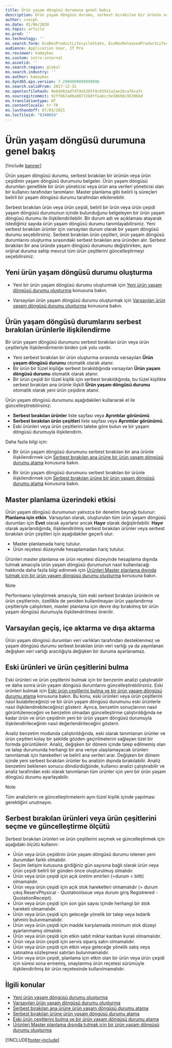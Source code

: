 ```yaml
---
title: Ürün yaşam döngüsü durumuna genel bakış
description: Ürün yaşam döngüsü durumu, serbest bırakılan bir ürünün veya ürün çeşidinin yaşam döngüsü durumunu belgeler.
author: cvocph
ms.date: 01/06/2020
ms.topic: article
ms.prod: ''
ms.technology: ''
ms.search.form: EcoResProductLifecycleState, EcoResReleasedProductLifecycleStateChanges
audience: Application User, IT Pro
ms.reviewer: kamaybac
ms.custom: intro-internal
ms.assetid: ''
ms.search.region: global
ms.search.industry: ''
ms.author: kamaybac
ms.dyn365.ops.version: 7.2999999999999998
ms.search.validFrom: 2017-12-31
ms.openlocfilehash: 0ebd482ad7dfde5393f4c03541a2ae1bca76ca7c
ms.sourcegitcommit: 92ff867a06ed977268ffaa6cc5e58b9dc95306bd
ms.translationtype: HT
ms.contentlocale: tr-TR
ms.lasthandoff: 07/03/2021
ms.locfileid: "6340054"
---
```

# <a name="product-lifecycle-state-overview"></a>Ürün yaşam döngüsü durumuna genel bakış

[!include [banner](../includes/banner.md)]

Ürün yaşam döngüsü durumu, serbest bırakılan bir ürünün veya ürün çeşidinin yaşam döngüsü durumunu belgeler. Ürün yaşam döngüsü durumları genellikle bir ürün yöneticisi veya ürün ana verileri yöneticisi olan bir kullanıcı tarafından tanımlanır. Master planlama gibi belirli iş süreçleri belirli bir yaşam döngüsü durumu tarafından etkilenebilir.

Serbest bırakılan ürün veya ürün çeşidi, belirli bir ürün veya ürün çeşidi yaşam döngüsü durumunun içinde bulunduğunu belgeleyen bir ürün yaşam döngüsü durumu ile ilişkilendirilebilir. Bir durum adı ve açıklaması atayarak istediğiniz sayıda ürün yaşam döngüsü durumu tanımlayabilirsiniz. Yeni serbest bırakılan ürünler için varsayılan durum olarak bir yaşam döngüsü durumu seçebilirsiniz. Serbest bırakılan ürün çeşitleri, ürün yaşam döngüsü durumlarını oluşturma sırasındaki serbest bırakılan ana üründen alır. Serbest bırakılan bir ana üründe yaşam döngüsü durumunu değiştirirken, aynı orijinal duruma sahip mevcut tüm ürün çeşitlerini güncelleştirmeyi seçebilirsiniz.  

## <a name="create-a-new-product-lifecycle-state"></a>Yeni ürün yaşam döngüsü durumu oluşturma

- Yeni bir ürün yaşam döngüsü durumu oluşturmak için [Yeni ürün yaşam döngüsü durumu oluşturma](tasks/new-product-lifecycle-state.md) konusuna bakın.

- Varsayılan ürün yaşam döngüsü durumu oluşturmak için [Varsayılan ürün yaşam döngüsü durumu oluşturma](tasks/default-product-lifecycle-state.md) konusuna bakın.

## <a name="associate-product-lifecycle-states-to-released-products"></a>Ürün yaşam döngüsü durumlarını serbest bırakılan ürünlerle ilişkilendirme  

Bir ürün yaşam döngüsü durumunu serbest bırakılan ürün veya ürün çeşitleriyle ilişkilendirmenin birden çok yolu vardır.

- Yeni serbest bırakılan bir ürün oluşturma sırasında varsayılan **Ürün yaşam döngüsü durumu** otomatik olarak atanır.
- Bir ürün bir tüzel kişiliğe serbest bırakıldığında varsayılan **Ürün yaşam döngüsü durumu** otomatik olarak atanır.
- Bir ürün çeşidi bir tüzel kişilik için serbest bırakıldığında, bu tüzel kişilikte serbest bırakılan ana ürünle ilişkili **Ürün yaşam döngüsü durumu** otomatik olarak yeni ürün çeşidine atanır.

Ürün yaşam döngüsü durumunu aşağıdakileri kullanarak el ile güncelleştirebilirsiniz:

- **Serbest bırakılan ürünler** liste sayfası veya **Ayrıntılar görünümü**.
- **Serbest bırakılan ürün çeşitleri** liste sayfası veya **Ayrıntılar görünümü**.
- Eski ürünleri veya ürün çeşitlerini talebe göre bulun ve bir yaşam döngüsü durumuyla ilişkilendirin.  

Daha fazla bilgi için:

- Bir ürün yaşam döngüsü durumunu serbest bırakılan bir ana ürünle ilişkilendirmek için [Serbest bırakılan ana ürüne bir ürün yaşam döngüsü durumu atama](tasks/product-lifecycle-state-released-product-master.md) konusuna bakın.

- Bir ürün yaşam döngüsü durumunu serbest bırakılan bir ürünle ilişkilendirmek için [Serbest bırakılan ürüne bir ürün yaşam döngüsü durumu atama](tasks/product-lifecycle-state-released-product.md) konusuna bakın.

## <a name="impact-on-master-planning"></a>Master planlama üzerindeki etkisi

Ürün yaşam döngüsü durumunun yalnızca bir denetim bayrağı bulunur: **Planlama için etkin**. Varsayılan olarak, oluşturulan tüm ürün yaşam döngüsü durumları için **Evet** olarak ayarlanır ancak **Hayır** olarak değiştirilebilir. **Hayır** olarak ayarlandığında, ilişkilendirilmiş serbest bırakılan ürünler veya serbest bırakılan ürün çeşitleri için aşağıdakiler geçerli olur:

- Master planlamada hariç tutulur.
- Ürün reçetesi düzeyinde hesaplamadan hariç tutulur.

Ürünleri master planlama ve ürün reçetesi düzeyinde hesaplama dışında tutmak amacıyla ürün yaşam döngüsü durumunun nasıl kullanılacağı hakkında daha fazla bilgi edinmek için [Ürünleri Master planlama dışında tutmak için bir ürün yaşam döngüsü durumu oluşturma](tasks/exclude-products-master-planning.md) konusuna bakın.

> [!NOTE]
> Performansı iyileştirmek amacıyla, tüm eski serbest bırakılan ürünlerin ve ürün çeşitlerinin, özellikle de yeniden kullanılmayan ürün yapılandırma çeşitleriyle çalışılırken, master planlama için devre dışı bırakılmış bir ürün yaşam döngüsü durumuyla ilişkilendirilmesi önerilir.  

## <a name="default-migration-import-and-export"></a>Varsayılan geçiş, içe aktarma ve dışa aktarma

Ürün yaşam döngüsü durumları veri varlıkları tarafından desteklenmez ve yaşam döngüsü durumu serbest bırakılan ürün veri varlığı ya da yayınlanan değişken veri varlığı aracılığıyla değişken bir duruma ayarlanamaz.

## <a name="find-obsolete-products-and-products-variants"></a>Eski ürünleri ve ürün çeşitlerini bulma

Eski ürünleri ve ürün çeşitlerini bulmak için bir benzerim analizi çalıştırabilir ve daha sonra ürün yaşam döngüsü durumlarını güncelleştirebilirsiniz. Eski ürünleri bulmak için [Eski ürün çeşitlerini bulma ve bir ürün yaşam döngüsü durumu atama](tasks/obsolete-product-variants.md) konusuna bakın. Bu konu, eski ürünleri veya ürün çeşitlerini nasıl bulabileceğinizi ve bir ürün yaşam döngüsü durumunu eski ürünlerle nasıl ilişkilendirebileceğinizi gösterir. Ayrıca, benzetim sonuçlarının nasıl görüntüleneceğini ve benzetim olmadan güncelleştirme çalıştırıldığında ne kadar ürün ve ürün çeşidinin yeni bir ürün yaşam döngüsü durumuyla ilişkilendirileceğinin nasıl değerlendirileceğini gösterir.  

Analiz benzetim modunda çalıştırıldığında, eski olarak tanımlanan ürünler ve ürün çeşitleri kolay bir şekilde gözden geçirilmelerini sağlayan özel bir formda görüntülenir. Analiz, değişken bir dönem içinde talep edilmemiş olan ve talep durumunda herhangi bir ana veriye ulaşılamayacak ürünleri tanımlamak için hareketleri ve belirli ana verileri arar. Değişken bir dönem içinde yeni serbest bırakılan ürünler bu analizin dışında bırakılabilir. Analiz benzetimi beklenen sonucu döndürdüğünde, kullanıcı analizi çalıştırabilir ve analiz tarafından eski olarak tanımlanan tüm ürünler için yeni bir ürün yaşam döngüsü durumu ayarlayabilir.  

> [!NOTE]
> Tüm analizlerin ve güncelleştirmelerin aynı tüzel kişilik içinde yapılması gerektiğini unutmayın.  

## <a name="criteria-to-select-and-update-released-products-or-product-variants"></a>Serbest bırakılan ürünleri veya ürün çeşitlerini seçme ve güncelleştirme ölçütü

Serbest bırakılan ürünleri ve ürün çeşitlerini seçmek ve güncelleştirmek için aşağıdaki ölçütü kullanın:

- Ürün veya ürün çeşidinin ürün yaşam döngüsü durumu istenen yeni durumdan farklı olmalıdır.
- Seçim iletişim kutusuna girdiğiniz gün sayısına bağlı olarak ürün veya ürün çeşidi belirli bir günden önce oluşturulmuş olmalıdır.
- Ürün veya ürün çeşidi için açık üretim emirleri (=durum < bitti) olmamalıdır.
- Ürün veya ürün çeşidi için açık stok hareketleri olmamalıdır (= durum çıkış ReservPhysical - QuotationIssue veya durum giriş Registrered - QuotationReceipt).
- Ürün veya ürün çeşidi için son gün sayısı içinde herhangi bir stok hareketi olmamalıdır.
- Ürün veya ürün çeşidi için geleceğe yönelik bir talep veya tedarik tahmini bulunmamalıdır.  
- Ürün veya ürün çeşidi için madde karşılamada minimum stok düzeyi ayarlanmamış olmalıdır.
- Ürün veya ürün çeşidi için etkin sabit miktar kanban kuralı olmamalıdır.  
- Ürün veya ürün çeşidi için servis sipariş satırı olmamalıdır.
- Ürün veya ürün çeşidi için etkin veya geleceğe yönelik satış veya satınalma sözleşmesi satırları bulunmamalıdır.
- Ürün veya ürün çeşidi, planlama için etkin olan bir ürün veya ürün çeşidi için süresi sona ermemiş, onaylanmış ürün reçetesi sürümüyle ilişkilendirilmiş bir ürün reçetesinde kullanılmamalıdır.

## <a name="related-topics"></a>İlgili konular

- [Yeni ürün yaşam döngüsü durumu oluşturma](tasks/new-product-lifecycle-state.md)
- [Varsayılan ürün yaşam döngüsü durumu oluşturma](tasks/default-product-lifecycle-state.md)
- [Serbest bırakılan ana ürüne ürün yaşam döngüsü durumu atama](tasks/product-lifecycle-state-released-product-master.md)
- [Serbest bırakılan ürüne ürün yaşam döngüsü durumu atama](tasks/product-lifecycle-state-released-product.md)
- [Eski ürün çeşitlerini bulma ve bir ürün yaşam döngüsü durumu atama](tasks/obsolete-product-variants.md)
- [Ürünleri Master planlama dışında tutmak için bir ürün yaşam döngüsü durumu oluşturma](tasks/exclude-products-master-planning.md)


[!INCLUDE[footer-include](../../includes/footer-banner.md)]